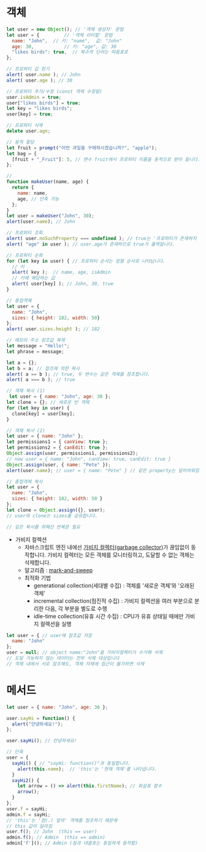 # 객체
```javascript
let user = new Object(); // '객체 생성자' 문법
let user = {         // '객체 리터럴' 문법
  name: "John",  // 키: "name",  값: "John"
  age: 30,           // 키: "age", 값: 30
  "likes birds": true,  // 복수의 단어는 따옴표로
};

// 프로퍼티 값 얻기
alert( user.name ); // John
alert( user.age ); // 30

// 프로퍼티 추가/수정 (const 객체 수정됨)
user.isAdmin = true;
user["likes birds"] = true;
let key = "likes birds";
user[key] = true;

// 프로퍼티 삭제
delete user.age;

// 동적 할당
let fruit = prompt("어떤 과일을 구매하시겠습니까?", "apple");
let bag = {
  [fruit + "_Fruit"]: 5, // 변수 fruit에서 프로퍼티 이름을 동적으로 받아 옵니다.
};

// 
function makeUser(name, age) {
  return {
    name: name,
    age, // 단축 가능
  };
}
let user = makeUser("John", 30);
alert(user.name); // John

// 프로퍼티 조회
alert( user.noSuchProperty === undefined ); // true는 '프로퍼티가 존재하지 않음'을 의미합니다.
alert( "age" in user ); // user.age가 존재하므로 true가 출력됩니다.

// 프로퍼티 순회
for (let key in user) { // 프로퍼티 순서는 정렬 순서로 나타납니다.
  // 키
  alert( key );  // name, age, isAdmin
  // 키에 해당하는 값
  alert( user[key] ); // John, 30, true
}

// 중첩객체
let user = {
  name: "John",
  sizes: { height: 182, width: 50}
};
alert( user.sizes.height ); // 182
```
```js
// 메모리 주소 참조값 복제
let message = "Hello!";
let phrase = message;

let a = {};
let b = a; // 참조에 의한 복사
alert( a == b ); // true, 두 변수는 같은 객체를 참조합니다.
alert( a === b ); // true

// 객체 복사 (1)
 let user = { name: "John", age: 30 };
let clone = {}; // 새로운 빈 객체
for (let key in user) {
  clone[key] = user[key];
}

// 객체 복사 (2)
let user = { name: "John" };
let permissions1 = { canView: true };
let permissions2 = { canEdit: true };
Object.assign(user, permissions1, permissions2);
// now user = { name: "John", canView: true, canEdit: true }
Object.assign(user, { name: "Pete" });
alert(user.name); // user = { name: "Pete" } // 같은 property는 덮어씌워짐

// 중첩객체 복사
let user = {
  name: "John",
  sizes: { height: 182, width: 50 }
};
let clone = Object.assign({}, user);
// user와 clone는 sizes를 공유합니다.

// 깊은 복사를 위해선 반복문 필요
```
- 가비지 컬렉션
  - 자바스크립트 엔진 내에선 [가비지 컬렉터(garbage collector)](https://en.wikipedia.org/wiki/Garbage_collection_(computer_science))가 끊임없이 동작합니다. 가비지 컬렉터는 모든 객체를 모니터링하고, 도달할 수 없는 객체는 삭제합니다.
  - 알고리즘 : [mark-and-sweep](https://ko.javascript.info/garbage-collection#ref-1399)
  - 최적화 기법
    - generational collection(세대별 수집) : 객체를 '새로운 객체’와 '오래된 객체’
    - incremental collection(점진적 수집) : 가비지 컬렉션을 여러 부분으로 분리한 다음, 각 부분을 별도로 수행
    - idle-time collection(유휴 시간 수집) : CPU가 유휴 상태일 때에만 가비지 컬렉션을 실행
```js
let user = { // user에 참조값 저장
  name: "John"
};
user = null; // object name:"John"을 가비지컬렉터가 수거해 삭제
// 도달 가능하지 않는 데이터는 전부 삭제 대상입니다
// 객체 내에서 서로 참조해도, 객체 자체에 접근이 불가하면 삭제
```

# 메서드
```js
let user = { name: "John", age: 30 };

user.sayHi = function() {
  alert("안녕하세요!");
};

user.sayHi(); // 안녕하세요!

// 단축
user = {
  sayHi() { // "sayHi: function()"과 동일합니다.
    alert(this.name);  // 'this'는 '현재 객체'를 나타냅니다.
  }
  sayHi2() {
    let arrow = () => alert(this.firstName); // 화살표 함수
    arrow();
  }
};
user.f = sayHi;
admin.f = sayHi;
// 'this'는 '점(.) 앞의' 객체를 참조하기 때문에
// this 값이 달라짐
user.f(); // John  (this == user)
admin.f(); // Admin  (this == admin)
admin['f'](); // Admin (점과 대괄호는 동일하게 동작함)
```